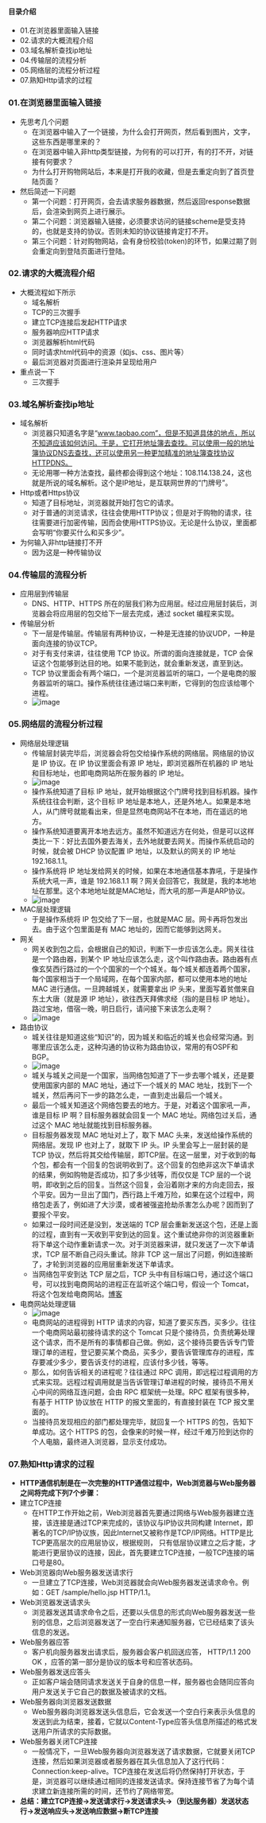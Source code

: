 #### 目录介绍
- 01.在浏览器里面输入链接
- 02.请求的大概流程介绍
- 03.域名解析查找ip地址
- 04.传输层的流程分析
- 05.网络层的流程分析过程
- 07.熟知Http请求的过程



### 01.在浏览器里面输入链接
- 先思考几个问题
    - 在浏览器中输入了一个链接，为什么会打开网页，然后看到图片，文字，这些东西是哪里来的？
    - 在浏览器中输入非http类型链接，为何有的可以打开，有的打不开，对链接有何要求？
    - 为什么打开购物网站后，本来是打开我的收藏，但是去重定向到了首页登陆页面？
- 然后简述一下问题
    - 第一个问题：打开网页，会去请求服务器数据，然后返回response数据后，会渲染到网页上进行展示。
    - 第二个问题：浏览器输入链接，必须要求访问的链接scheme是受支持的，也就是支持的协议。否则未知的协议链接肯定打不开。
    - 第三个问题：针对购物网站，会有身份校验(token)的环节，如果过期了则会重定向到登陆页面进行登陆。



### 02.请求的大概流程介绍
- 大概流程如下所示
    - 域名解析
    - TCP的三次握手
    - 建立TCP连接后发起HTTP请求
    - 服务器响应HTTP请求
    - 浏览器解析html代码
    - 同时请求html代码中的资源（如js、css、图片等）
    - 最后浏览器对页面进行渲染并呈现给用户
- 重点说一下
    - 三次握手



### 03.域名解析查找ip地址
- 域名解析
    - 浏览器只知道名字是“www.taobao.com”，但是不知道具体的地点，所以不知道应该如何访问。于是，它打开地址簿去查找。可以使用一般的地址簿协议DNS去查找，还可以使用另一种更加精准的地址簿查找协议HTTPDNS。
    - 无论用哪一种方法查找，最终都会得到这个地址：108.114.138.24，这也就是所说的域名解析。这个是IP地址，是互联网世界的“门牌号”。
- Http或者Https协议
    - 知道了目标地址，浏览器就开始打包它的请求。
    - 对于普通的浏览请求，往往会使用HTTP协议；但是对于购物的请求，往往需要进行加密传输，因而会使用HTTPS协议。无论是什么协议，里面都会写明“你要买什么和买多少”。
- 为何输入非http链接打不开
    - 因为这是一种传输协议



### 04.传输层的流程分析
- 应用层到传输层
    - DNS、HTTP、HTTPS 所在的层我们称为应用层。经过应用层封装后，浏览器会将应用层的包交给下一层去完成，通过 socket 编程来实现。
- 传输层分析
    - 下一层是传输层。传输层有两种协议，一种是无连接的协议UDP，一种是面向连接的协议TCP。
    - 对于有支付来讲，往往使用 TCP 协议。所谓的面向连接就是，TCP 会保证这个包能够到达目的地。如果不能到达，就会重新发送，直至到达。
    - TCP 协议里面会有两个端口，一个是浏览器监听的端口，一个是电商的服务器监听的端口。操作系统往往通过端口来判断，它得到的包应该给哪个进程。
    - ![image](https://upload-images.jianshu.io/upload_images/4432347-cb4fbeebae541701.png?imageMogr2/auto-orient/strip%7CimageView2/2/w/1240)




### 05.网络层的流程分析过程
- 网络层处理逻辑
    - 传输层封装完毕后，浏览器会将包交给操作系统的网络层。网络层的协议是 IP 协议。在 IP 协议里面会有源 IP 地址，即浏览器所在机器的 IP 地址和目标地址，也即电商网站所在服务器的 IP 地址。
    - ![image](https://upload-images.jianshu.io/upload_images/4432347-a0fbc3afc74315db.png?imageMogr2/auto-orient/strip%7CimageView2/2/w/1240)
    - 操作系统知道了目标 IP 地址，就开始根据这个门牌号找到目标机器。操作系统往往会判断，这个目标 IP 地址是本地人，还是外地人。如果是本地人，从门牌号就能看出来，但是显然电商网站不在本地，而在遥远的地方。
    - 操作系统知道要离开本地去远方。虽然不知道远方在何处，但是可以这样类比一下：好比去国外要去海关，去外地就要去网关。而操作系统启动的时候，就会被 DHCP 协议配置 IP 地址，以及默认的网关的 IP 地址 192.168.1.1。
    - 操作系统将 IP 地址发给网关的时候，如果在本地通信基本靠吼，于是操作系统大吼一声，谁是 192.168.1.1 啊？网关会回答它，我就是，我的本地地址在那里。这个本地地址就是MAC地址，而大吼的那一声是ARP协议。 
    - ![image](https://upload-images.jianshu.io/upload_images/4432347-beb1b425623d4173.png?imageMogr2/auto-orient/strip%7CimageView2/2/w/1240)
- MAC层处理逻辑
    - 于是操作系统将 IP 包交给了下一层，也就是MAC 层。网卡再将包发出去。由于这个包里面是有 MAC 地址的，因而它能够到达网关。
- 网关
    - 网关收到包之后，会根据自己的知识，判断下一步应该怎么走。网关往往是一个路由器，到某个 IP 地址应该怎么走，这个叫作路由表。路由器有点像玄奘西行路过的一个个国家的一个个城关。每个城关都连着两个国家，每个国家相当于一个局域网，在每个国家内部，都可以使用本地的地址 MAC 进行通信。一旦跨越城关，就需要拿出 IP 头来，里面写着贫僧来自东土大唐（就是源 IP 地址），欲往西天拜佛求经（指的是目标 IP 地址）。路过宝地，借宿一晚，明日启行，请问接下来该怎么走啊？
    - ![image](https://upload-images.jianshu.io/upload_images/4432347-28cb763f36f57e9a.png?imageMogr2/auto-orient/strip%7CimageView2/2/w/1240)
- 路由协议
    - 城关往往是知道这些“知识”的，因为城关和临近的城关也会经常沟通。到哪里应该怎么走，这种沟通的协议称为路由协议，常用的有OSPF和BGP。
    - ![image](https://upload-images.jianshu.io/upload_images/4432347-a58ede9d63e80b3f.png?imageMogr2/auto-orient/strip%7CimageView2/2/w/1240)
    - 城关与城关之间是一个国家，当网络包知道了下一步去哪个城关，还是要使用国家内部的 MAC 地址，通过下一个城关的 MAC 地址，找到下一个城关，然后再问下一步的路怎么走，一直到走出最后一个城关。
    - 最后一个城关知道这个网络包要去的地方。于是，对着这个国家吼一声，谁是目标 IP 啊？目标服务器就会回复一个 MAC 地址。网络包过关后，通过这个 MAC 地址就能找到目标服务器。
    - 目标服务器发现 MAC 地址对上了，取下 MAC 头来，发送给操作系统的网络层。发现 IP 也对上了，就取下 IP 头。IP 头里会写上一层封装的是 TCP 协议，然后将其交给传输层，即TCP层。在这一层里，对于收到的每个包，都会有一个回复的包说明收到了。这个回复的包绝非这次下单请求的结果，例如购物是否成功，扣了多少钱等，而仅仅是 TCP 层的一个说明，即收到之后的回复。当然这个回复，会沿着刚才来的方向走回去，报个平安。因为一旦出了国门，西行路上千难万险，如果在这个过程中，网络包走丢了，例如进了大沙漠，或者被强盗抢劫杀害怎么办呢？因而到了要报个平安。
    - 如果过一段时间还是没到，发送端的 TCP 层会重新发送这个包，还是上面的过程，直到有一天收到平安到达的回复。这个重试绝非你的浏览器重新将下单这个动作重新请求一次。对于浏览器来讲，就只发送了一次下单请求，TCP 层不断自己闷头重试。除非 TCP 这一层出了问题，例如连接断了，才轮到浏览器的应用层重新发送下单请求。
    - 当网络包平安到达 TCP 层之后，TCP 头中有目标端口号，通过这个端口号，可以找到电商网站的进程正在监听这个端口号，假设一个 Tomcat，将这个包发给电商网站。[博客](https://github.com/yangchong211/YCBlogs)
- 电商网站处理逻辑
    - ![image](https://upload-images.jianshu.io/upload_images/4432347-b19c7b89debc6b3e.png?imageMogr2/auto-orient/strip%7CimageView2/2/w/1240)
    - 电商网站的进程得到 HTTP 请求的内容，知道了要买东西，买多少。往往一个电商网站最初接待请求的这个 Tomcat 只是个接待员，负责统筹处理这个请求，而不是所有的事情都自己做。例如，这个接待员要告诉专门管理订单的进程，登记要买某个商品，买多少，要告诉管理库存的进程，库存要减少多少，要告诉支付的进程，应该付多少钱，等等。
    - 那么，如何告诉相关的进程呢？往往通过 RPC 调用，即远程过程调用的方式来实现。远程过程调用就是当告诉管理订单进程的时候，接待员不用关心中间的网络互连问题，会由 RPC 框架统一处理。RPC 框架有很多种，有基于 HTTP 协议放在 HTTP 的报文里面的，有直接封装在 TCP 报文里面的。
    - 当接待员发现相应的部门都处理完毕，就回复一个 HTTPS 的包，告知下单成功。这个 HTTPS 的包，会像来的时候一样，经过千难万险到达你的个人电脑，最终进入浏览器，显示支付成功。





### 07.熟知Http请求的过程
- **HTTP通信机制是在一次完整的HTTP通信过程中，Web浏览器与Web服务器之间将完成下列7个步骤：**
- 建立TCP连接
    - 在HTTP工作开始之前，Web浏览器首先要通过网络与Web服务器建立连接，该连接是通过TCP来完成的，该协议与IP协议共同构建 Internet，即著名的TCP/IP协议族，因此Internet又被称作是TCP/IP网络。HTTP是比TCP更高层次的应用层协议，根据规则， 只有低层协议建立之后才能，才能进行更层协议的连接，因此，首先要建立TCP连接，一般TCP连接的端口号是80。
- Web浏览器向Web服务器发送请求行
    - 一旦建立了TCP连接，Web浏览器就会向Web服务器发送请求命令。例如：GET /sample/hello.jsp HTTP/1.1。
- Web浏览器发送请求头
    - 浏览器发送其请求命令之后，还要以头信息的形式向Web服务器发送一些别的信息，之后浏览器发送了一空白行来通知服务器，它已经结束了该头信息的发送。
- Web服务器应答
    - 客户机向服务器发出请求后，服务器会客户机回送应答， HTTP/1.1 200 OK ，应答的第一部分是协议的版本号和应答状态码。
- Web服务器发送应答头
    - 正如客户端会随同请求发送关于自身的信息一样，服务器也会随同应答向用户发送关于它自己的数据及被请求的文档。
- Web服务器向浏览器发送数据
    - Web服务器向浏览器发送头信息后，它会发送一个空白行来表示头信息的发送到此为结束，接着，它就以Content-Type应答头信息所描述的格式发送用户所请求的实际数据。
- Web服务器关闭TCP连接
    - 一般情况下，一旦Web服务器向浏览器发送了请求数据，它就要关闭TCP连接，然后如果浏览器或者服务器在其头信息加入了这行代码：Connection:keep-alive。TCP连接在发送后将仍然保持打开状态，于是，浏览器可以继续通过相同的连接发送请求。保持连接节省了为每个请求建立新连接所需的时间，还节约了网络带宽。
- **总结：建立TCP连接->发送请求行->发送请求头->（到达服务器）发送状态行->发送响应头->发送响应数据->断TCP连接**








